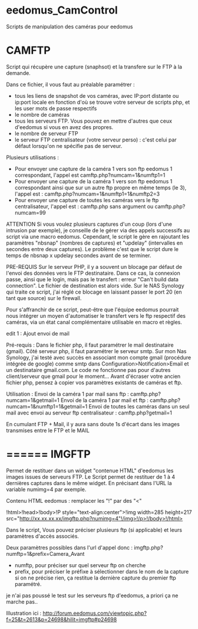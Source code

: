 # eedomus_CamControl
Scripts de manipulation des caméras pour eedomus

CAMFTP
======

Script qui récupère une capture (snaphsot) et la transfere sur le FTP à la demande.

Dans ce fichier, il vous faut au préalable paramétrer :
- tous les liens de snapshot de vos caméras, avec IP:port distante ou ip:port locale en fonction d'où se trouve 
votre serveur de scripts php, et les user mots de passe respectifs
- le nombre de caméras
- tous les serveurs FTP. Vous pouvez en mettre d'autres que ceux d'eedomus si vous en avez des propres.
- le nombre de serveur FTP
- le serveur FTP centralisateur (votre serveur perso) : c'est celui par défaut lorsqu'on ne spécifie pas de serveur.

Plusieurs utilisations :
- Pour envoyer une capture de la caméra 1 vers son ftp eedomus 1 correspondant, l'appel est camftp.php?numcam=1&numftp1=1
- Pour envoyer une capture de la caméra 1 vers son ftp eedomus 1 correspondant 
ainsi que sur un autre ftp propre en même temps (le 3), l'appel est : camftp.php?numcam=1&numftp1=1&numftp2=3
- Pour envoyer une capture de toutes les caméras vers le ftp centralisateur, 
l'appel est : camftp.php sans argument ou camftp.php?numcam=99

ATTENTION
Si vous voulez plusieurs captures d'un coup (lors d'une intrusion par exemple), je conseille de le gérer via des appels 
successifs au script via une macro eedomus.
Cependant, le script le gère en rajoutant les paramètres "nbsnap" (nombres de captures) et 
"updelay" (intervalles en secondes entre deux captures). 
Le problème c'est que le script dure le temps de nbsnap x updelay secondes avant de se terminer.

PRE-REQUIS
Sur le serveur PHP, il y a souvent un blocage par défaut de l'envoi des données vers le FTP destinataire. 
Dans ce cas, la connexion passe, ainsi que le login, mais pas le transfert : erreur "Can't build data connection". 
Le fichier de destination est alors vide.
Sur le NAS Synology qui traite ce script, j'ai réglé ce blocage en laissant passer le port 20 (en tant que source) 
sur le firewall.

Pour s'affranchir de ce script, peut-être que l'équipe eedomus pourrait nous intégrer un moyen d'automatiser 
le transfert vers le ftp respectif des caméras, via un état canal complémentaire utilisable en macro et règles.

edit 1 : Ajout envoi de mail

Pré-requis :
Dans le fichier php, il faut paramétrer le mail destinataire (gmail).
Côté serveur php, il faut paramétrer le serveur smtp. Sur mon Nas Synology, j'ai testé avec succès en associant 
mon compte gmail (procédure intégrée de google) comme smtp dans Configuration>Notification>Email 
et un destinataire gmail.com. Le code ne fonctionne pas pour d'autres client/serveur que gmail pour le moment...
Avant d'écraser votre ancien fichier php, pensez à copier vos paramètres existants de caméras et ftp.

Utilisation :
Envoi de la caméra 1 par mail sans ftp : camftp.php?numcam=1&getmail=1 
Envoi de la caméra 1 par mail et ftp : camftp.php?numcam=1&numftp1=1&getmail=1
Envoi de toutes les caméras dans un seul mail avec envoi au serveur ftp centralisateur : camftp.php?getmail=1

En cumulant FTP + Mail, il y aura sans doute 1s d'écart dans les images transmises entre le FTP et le MAIL

======
IMGFTP
======
Permet de restituer dans un widget "contenue HTML" d'eedomus les images issues de serveurs FTP.
Le Script permet de restituer de 1 à 4 dernières captures dans le même widget.
En précisant dans l'URL la variable numimg=4 par exemple.

Contenu HTML eedomus : remplacer les "!" par des "<"

!html>!head></head>!body>!P style="text-align:center">!img width=285 height=217 
src="http://xx.xx.xx.xx/imgftp.php?numimg=4"!/img>!/p>!/body>!/html>

Dans le script,
Vous pouvez préciser plusieurs ftp (si applicable) et leurs paramètres d'accès associés.

Deux paramètres possibles dans l'url d'appel donc : imgftp.php?numftp=1&prefix=Camera_Avant
- numftp, pour préciser sur quel serveur ftp on cherche
- prefix, pour préciser le préfixe à sélectionner dans le nom de la capture
si on ne précise rien, ça restitue la dernière capture du premier ftp paramétré.

je n'ai pas poussé le test sur les serveurs ftp d'eedomus, a priori ça ne marche pas..

Illustration ici : http://forum.eedomus.com/viewtopic.php?f=25&t=2613&p=24698&hilit=imgftp#p24698
